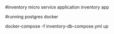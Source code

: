 #inventory micro service application
inventory app

#running postgres docker

docker-compose -f inventory-db-compose.yml up

